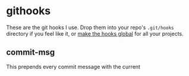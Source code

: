 
githooks
========

These are the git hooks I use. Drop them into your repo's `.git/hooks` directory if you feel like it,
or [make the hooks global](#making-hooks-global) for all your projects.

commit-msg
----------

This prepends every commit message with the current